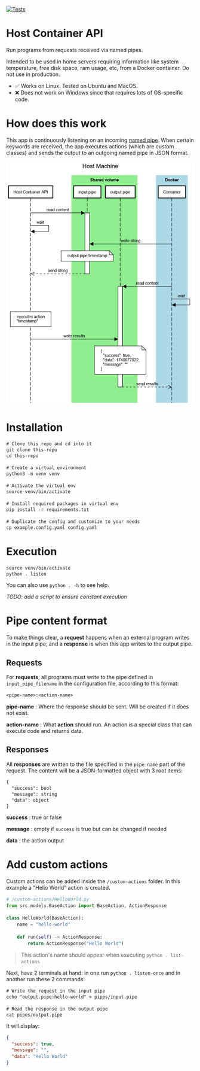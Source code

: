 [![Tests](https://github.com/eliasdorigoni/host-container-api/actions/workflows/python-app.yml/badge.svg?branch=master)](https://github.com/eliasdorigoni/host-container-api/actions/workflows/python-app.yml)

# Host Container API

Run programs from requests received via named pipes.

Intended to be used in home servers requiring information like system temperature, 
free disk space, ram usage, etc, from a Docker container. Do not use in production.

- ✅ Works on Linux. Tested on Ubuntu and MacOS.
- ❌ Does not work on Windows since that requires lots of OS-specific code.

# How does this work

This app is continuously listening on an incoming [named pipe](https://en.wikipedia.org/wiki/Named_pipe). 
When certain keywords are received, the app executes actions (which are custom classes)
and sends the output to an outgoing named pipe in JSON format.

![Sequence diagram](resources/diagram.png "Sequence diagram")

# Installation

```shell
# Clone this repo and cd into it
git clone this-repo
cd this-repo

# Create a virtual environment
python3 -m venv venv

# Activate the virtual env
source venv/bin/activate

# Install required packages in virtual env
pip install -r requirements.txt

# Duplicate the config and customize to your needs
cp example.config.yaml config.yaml
```

# Execution

```shell
source venv/bin/activate
python . listen
```

You can also use `python . -h` to see help.

*TODO: add a script to ensure constant execution*

# Pipe content format

To make things clear, a **request** happens when an external program writes in the input
pipe, and a **response** is when this app writes to the output pipe.


## Requests
For **requests**, all programs must write to the pipe defined in 
`input_pipe_filename` in the configuration file, according to this format:

```txt
<pipe-name>:<action-name>
```

**pipe-name**
: Where the response should be sent. Will be created if it does not exist.

**action-name**
: What **action** should run. An action is a special class that can execute code
and returns data.

## Responses

All **responses** are written to the file specified in the `pipe-name`
part of the request. The content will be a JSON-formatted object with 3 root 
items:

```text
{
  "success": bool
  "message": string
  "data": object
}
```

**success**
: true or false

**message**
: empty if `success` is true but can be changed if needed 

**data**
: the action output

# Add custom actions
Custom actions can be added inside the `/custom-actions` folder. In this example 
a "Hello World" action is created.

```python
# /custom-actions/HelloWorld.py
from src.models.BaseAction import BaseAction, ActionResponse

class HelloWorld(BaseAction):
    name = "hello-world"

    def run(self) -> ActionResponse:
        return ActionResponse("Hello World")
```

> This action's name should appear when executing `python . list-actions`

Next, have 2 terminals at hand: in one run `python . listen-once` and in another run
these 2 commands:

```shell
# Write the request in the input pipe
echo "output.pipe:hello-world" > pipes/input.pipe

# Read the response in the output pipe
cat pipes/output.pipe
```

It will display:
```json
{
  "success": true,
  "message": "",
  "data": "Hello World"
}
```

